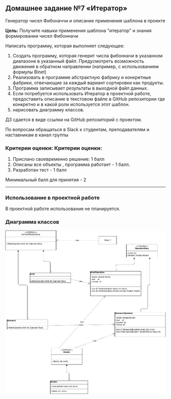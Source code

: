 ## Домашнее задание №7 «Итератор»

Генератор чисел Фибоначчи и описание применения шаблона в проекте

**Цель:** Получите навыки применения шаблона "итератор" и знания формировании чисел Фибонначи

Написать программу, которая выполняет следующее:
1. Создать программу, которая генерит числа фибонначи в указанном диапазоне в указанный файл. Предусмотреть возможность движения в обратном направлении (например, с использованием формулы Binet)
2. Реализовать в программе абстрактную фабрику и конкретные фабрики, отвечающие за каждый вариант сортировки как продукты.
3. Программа записывает результаты в выходной файл данных.
4. Если потребуется использовать Итератор в проектной работе, предоставить описание в текстовом файле в GitHub репозитории где конкретно и в какой роли используется этот шаблон.
5. нарисовать диаграмму классов.

ДЗ сдается в виде ссылки на GitHub репозиторий с проектом.

По вопросам обращаться в Slack к студентам, преподавателям и наставникам в канал группы

### Критерии оценки: Критерии оценки:
1. Прислано своевременно решение: 1 балл
2. Описаны все объекты , программа работает - 1 балл.
3. Разработан тест - 1 балл

Минимальный балл для принятия - 2

---

### Использование в проектной работе
В проектной работе использование не планируется.

### Диаграмма классов
![Диаграмма классов](./diagram/hw07.png)

